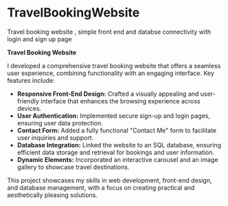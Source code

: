 # TravelBookingWebsite
Travel booking website , simple front end and databse connectivity with login and sign up page 

**Travel Booking Website**

I developed a comprehensive travel booking website that offers a seamless user experience, combining functionality with an engaging interface. Key features include:

- **Responsive Front-End Design:** Crafted a visually appealing and user-friendly interface that enhances the browsing experience across devices.
- **User Authentication:** Implemented secure sign-up and login pages, ensuring user data protection.
- **Contact Form:** Added a fully functional "Contact Me" form to facilitate user inquiries and support.
- **Database Integration:** Linked the website to an SQL database, ensuring efficient data storage and retrieval for bookings and user information.
- **Dynamic Elements:** Incorporated an interactive carousel and an image gallery to showcase travel destinations.

This project showcases my skills in web development, front-end design, and database management, with a focus on creating practical and aesthetically pleasing solutions.


